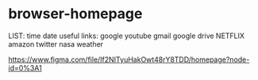 # browser-homepage
 
LIST:
    time
    date
    useful links:
        google
        youtube
        gmail
        google drive
        NETFLIX
        amazon
        twitter
        nasa
    weather

https://www.figma.com/file/If2NITyuHakOwt48rY8TDD/homepage?node-id=0%3A1